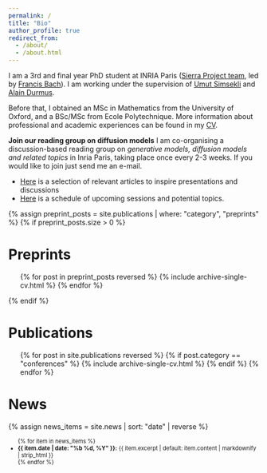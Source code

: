 ```yaml
---
permalink: /
title: "Bio"
author_profile: true
redirect_from: 
  - /about/
  - /about.html
---
```


I am a 3rd and final year PhD student at INRIA Paris ([Sierra Project team](https://sierra-mlopt.github.io), led by [Francis Bach](https://www.di.ens.fr/~fbach/)). I am working under the supervision of [Umut Simsekli](https://www.di.ens.fr/umut.simsekli/) and [Alain Durmus](https://alain.perso.math.cnrs.fr). 

Before that, I obtained an MSc in Mathematics from the University of Oxford, and a BSc/MSc from Ecole Polytechnique. More information about professional and academic experiences can be found in my [CV](/files/dario_resume.pdf).

**Join our reading group on diffusion models** I am co-organising a discussion-based reading group on *generative models, diffusion models and related topics* in Inria Paris, taking place once every 2-3 weeks. If you would like to join just send me an e-mail. 
- [Here](https://docs.google.com/document/d/1XxFj70hNiBjkjQEWdlCd2U499FIhGfAiaW9Ud5xz_tE/edit?usp=sharing) is a selection of relevant articles to inspire presentations and discussions
- [Here](https://docs.google.com/document/d/1sjmmSj1XZW126yRTvy56WnQnU8vZqqdKuOVbKOXXjXw/edit?usp=sharing) is a schedule of upcoming sessions and potential topics.

{% assign preprint_posts = site.publications | where: "category", "preprints" %}
{% if preprint_posts.size > 0 %}
# Preprints

<ul>{% for post in preprint_posts reversed %}
  {% include archive-single-cv.html %}
{% endfor %}</ul>
{% endif %}

# Publications
<ul>{% for post in site.publications reversed %}
  {% if post.category == "conferences" %}
    {% include archive-single-cv.html %}
  {% endif %}
{% endfor %}</ul>

# News

{% assign news_items = site.news | sort: "date" | reverse %}
<ul class="news-list" style="font-size: 0.8em;">
{% for item in news_items %}
  <li><strong>{{ item.date | date: "%b %d, %Y" }}:</strong> {{ item.excerpt | default: item.content | markdownify | strip_html }}</li>
{% endfor %}
</ul>
